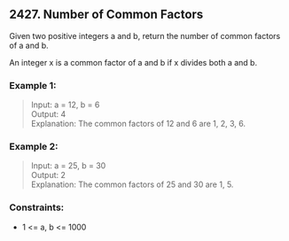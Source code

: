 ## 2427. Number of Common Factors

Given two positive integers a and b, return the number of common factors of a and b.

An integer x is a common factor of a and b if x divides both a and b.

### Example 1:

> Input: a = 12, b = 6</br>
> Output: 4</br>
> Explanation: The common factors of 12 and 6 are 1, 2, 3, 6.

### Example 2:

> Input: a = 25, b = 30</br>
> Output: 2</br>
> Explanation: The common factors of 25 and 30 are 1, 5.

### Constraints:

- 1 <= a, b <= 1000
